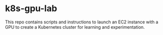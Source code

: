 # k8s-gpu-lab
This repo contains scripts and instructions to launch an EC2 instance with a GPU  to create a Kubernetes cluster for learning and experimentation.
